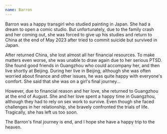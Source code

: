 ```yaml
---
name: Barron
---
```


Barron was a happy transgirl who studied painting in Japan. She had a dream to open a comic studio. But unfortunately, due to the family crash and her coming out, she was forced to give up his studies and return to China at the end of May 2023 after tried to commit suicide but survived in Japan.

After returned China, she lost almost all her financial resources. To make matters even worse, she was unable to draw again due to her serious PTSD. She found good friends in Guangzhou who could accompany her, and then live shortly at Beijing. During her live in Beijing, although she was often worried about finance and other issues, he was quite happy with everyone's comfort. She said that she was on a girl's final journey...

However, due to financial reason and her love, she returned to Guangzhou at the end of August. She and her love spent a happy time in Guangzhou, although they had to rely on sex work to survive. Even though she faced challenges in her relationship, she bravely confronted the trials of life. Tragically, she has left us too soon.

The Barron's final journey is end, and I hope she have a happy trip to the heaven.

